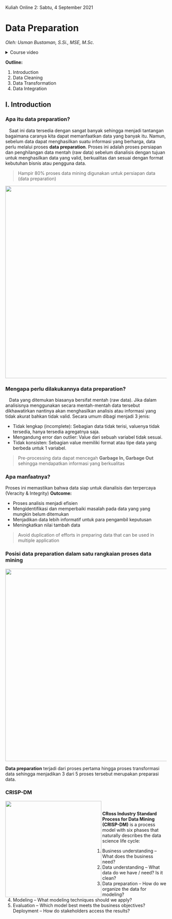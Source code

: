 Kuliah Online 2: Sabtu, 4 September 2021
# Data Preparation
_Oleh: Usman Bustaman, S.Si., MSE, M.Sc._  

<details>
  <summary>Course video</summary>
  
**Click for Full Online Course Video:**  
[![Click for full online course](https://img.youtube.com/vi/dggfr_sE7U4/0.jpg)](https://www.youtube.com/watch?v=dggfr_sE7U4)
</details>

**Outline:**
1. Introduction
2. Data Cleaning
3. Data Transformation
4. Data Integration

## I. Introduction
### Apa itu data preparation?
&nbsp;&nbsp;&nbsp;Saat ini data tersedia dengan sangat banyak sehingga menjadi tantangan bagaimana caranya kita dapat memanfaatkan data yang banyak itu. Namun, sebelum data dapat
menghasilkan suatu informasi yang berharga, data perlu melalui proses **data preparation**. Proses ini adalah proses persiapan dan penghilangan data mentah (raw data) sebelum
dianalisis dengan tujuan untuk menghasilkan data yang valid, berkualitas dan sesuai dengan format kebutuhan bisnis atau pengguna data.
> Hampir 80% proses data mining digunakan untuk persiapan data (data preparation)

<img width="600" src="https://devopedia.org/images/article/194/2438.1584952442.svg">

### Mengapa perlu dilakukannya data preparation?
&nbsp;&nbsp;&nbsp;Data yang ditemukan biasanya bersifat mentah (raw data). Jika dalam analisisnya menggunakan secara mentah-mentah data tersebut dikhawatirkan nantinya akan menghasilkan
analisis atau informasi yang tidak akurat bahkan tidak valid. Secara umum dibagi menjadi 3 jenis:
- Tidak lengkap (incomplete): Sebagian data tidak terisi, valuenya tidak tersedia, hanya tersedia agregatnya saja.
- Mengandung error dan outlier: Value dari sebuah variabel tidak sesuai.
- Tidak konsisten: Sebagian value memiliki format atau tipe data yang berbeda untuk 1 variabel.

> Pre-processing data dapat mencegah **Garbage In, Garbage Out** sehingga mendapatkan informasi yang berkualitas

### Apa manfaatnya?
Proses ini memastikan bahwa data siap untuk dianalisis dan terpercaya (Veracity & Integrity)
**Outcome:**
- Proses analisis menjadi efisien
- Mengidentifikasi dan memperbaiki masalah pada data yang yang mungkin belum ditemukan
- Menjadikan data lebih informatif untuk para pengambil keputusan
- Meningkatkan nilai tambah data

> Avoid duplication of efforts in preparing data that can be used in multiple application

### Posisi data preparation dalam satu rangkaian proses data mining
<img width="600" src="https://4.bp.blogspot.com/-6MFgXybnJJw/WsRDXvQWHtI/AAAAAAAAAXc/1Yq1-1dMIIsYknOSqaQXflWbdwXBDxQIwCEwYBhgL/s1600/kdd.jpg">

**Data preparation** terjadi dari proses pertama hingga proses transformasi data sehingga menjadikan 3 dari 5 proses tersebut merupakan preparasi data.


### CRISP-DM
<img align="left" width="300" src="https://www.datascience-pm.com/wp-content/uploads/2021/02/CRISP-DM.png">
<br>

**CRoss Industry Standard Process for Data Mining (CRISP-DM)** is a process model with six phases that naturally describes the data science life cycle:
1. Business understanding – What does the business need?
2. Data understanding – What data do we have / need? Is it clean?
3. Data preparation – How do we organize the data for modeling?
4. Modeling – What modeling techniques should we apply?
5. Evaluation – Which model best meets the business objectives?
Deployment – How do stakeholders access the results?

